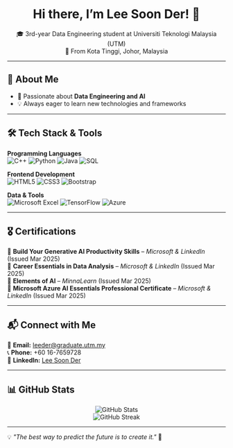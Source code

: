 <h1 align="center">Hi there, I’m Lee Soon Der! 👋</h1>

<p align="center">
  🎓 3rd-year Data Engineering student at Universiti Teknologi Malaysia (UTM) <br>
  📍 From Kota Tinggi, Johor, Malaysia
</p>

---

## 🚀 About Me
- 🎯 Passionate about **Data Engineering and AI**
- 💡 Always eager to learn new technologies and frameworks
  
---

## 🛠️ Tech Stack & Tools

**Programming Languages**  
![C++](https://img.shields.io/badge/C%2B%2B-00599C?style=flat&logo=c%2B%2B&logoColor=white)
![Python](https://img.shields.io/badge/Python-3776AB?style=flat&logo=python&logoColor=white)
![Java](https://img.shields.io/badge/Java-007396?style=flat&logo=java&logoColor=white)
![SQL](https://img.shields.io/badge/SQL-003B57?style=flat&logo=database&logoColor=white)

**Frontend Development**  
![HTML5](https://img.shields.io/badge/HTML5-E34F26?style=flat&logo=html5&logoColor=white)
![CSS3](https://img.shields.io/badge/CSS3-1572B6?style=flat&logo=css3&logoColor=white)
![Bootstrap](https://img.shields.io/badge/Bootstrap-563D7C?style=flat&logo=bootstrap&logoColor=white)

**Data & Tools**  
![Microsoft Excel](https://img.shields.io/badge/Microsoft_Excel-217346?style=flat&logo=microsoft-excel&logoColor=white)
![TensorFlow](https://img.shields.io/badge/TensorFlow-FF6F00?style=flat&logo=tensorflow&logoColor=white)
![Azure](https://img.shields.io/badge/Microsoft_Azure-0078D4?style=flat&logo=microsoft-azure&logoColor=white)

---

## 🎖️ Certifications  
🔹 **Build Your Generative AI Productivity Skills** – *Microsoft & LinkedIn* (Issued Mar 2025)  
🔹 **Career Essentials in Data Analysis** – *Microsoft & LinkedIn* (Issued Mar 2025)  
🔹 **Elements of AI** – *MinnaLearn* (Issued Mar 2025)  
🔹 **Microsoft Azure AI Essentials Professional Certificate** – *Microsoft & LinkedIn* (Issued Mar 2025)  

---

## 📬 Connect with Me  
📧 **Email:** leeder@graduate.utm.my  
📞 **Phone:** +60 16-7659728  
💼 **LinkedIn:** [Lee Soon Der](https://www.linkedin.com/in/lee-soon-der-b86b20260/)  

---

## 📊 GitHub Stats
<p align="center">
  <img src="https://github-readme-stats.vercel.app/api?username=LeeSoonDer&show_icons=true&theme=radical" alt="GitHub Stats">
  <br>
  <img src="https://github-readme-streak-stats.herokuapp.com/?user=LeeSoonDer&theme=radical" alt="GitHub Streak">
</p>

---

💡 *"The best way to predict the future is to create it."* 🚀
